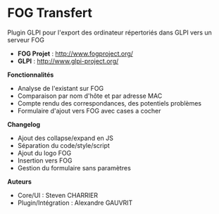 FOG Transfert
============

Plugin GLPI pour l'export des ordinateur répertoriés dans GLPI vers un serveur FOG

* **FOG Projet** : http://www.fogproject.org/
* **GLPI** : http://www.glpi-project.org/

**Fonctionnalités**

 - Analyse de l'existant sur FOG
 - Comparaison par nom d'hôte et par adresse MAC
 - Compte rendu des correspondances, des potentiels problèmes
 - Formulaire d'ajout vers FOG avec cases a cocher
 
**Changelog**


 - Ajout des collapse/expand en JS
 - Séparation du code/style/script
 - Ajout du logo FOG
 - Insertion vers FOG
 - Gestion du formulaire sans paramètres

**Auteurs**

- Core/UI : Steven CHARRIER
- Plugin/Intégration : Alexandre GAUVRIT
